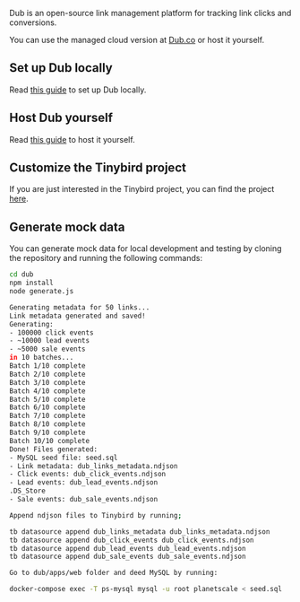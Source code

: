 Dub is an open-source link management platform for tracking link clicks and conversions.

You can use the managed cloud version at [Dub.co](https://dub.co) or host it yourself.

## Set up Dub locally

Read [this guide](https://dub.co/docs/local-development) to set up Dub locally.

## Host Dub yourself

Read [this guide](https://dub.co/docs/self-hosting) to host it yourself.

## Customize the Tinybird project

If you are just interested in the Tinybird project, you can find the project [here](https://github.com/dubinc/dub/packages/tinybird).

## Generate mock data

You can generate mock data for local development and testing by cloning the repository and running the following commands:

```bash
cd dub
npm install
node generate.js

Generating metadata for 50 links...
Link metadata generated and saved!
Generating:
- 100000 click events
- ~10000 lead events
- ~5000 sale events
in 10 batches...
Batch 1/10 complete
Batch 2/10 complete
Batch 3/10 complete
Batch 4/10 complete
Batch 5/10 complete
Batch 6/10 complete
Batch 7/10 complete
Batch 8/10 complete
Batch 9/10 complete
Batch 10/10 complete
Done! Files generated:
- MySQL seed file: seed.sql
- Link metadata: dub_links_metadata.ndjson
- Click events: dub_click_events.ndjson
- Lead events: dub_lead_events.ndjson
.DS_Store
- Sale events: dub_sale_events.ndjson

Append ndjson files to Tinybird by running;

tb datasource append dub_links_metadata dub_links_metadata.ndjson
tb datasource append dub_click_events dub_click_events.ndjson
tb datasource append dub_lead_events dub_lead_events.ndjson
tb datasource append dub_sale_events dub_sale_events.ndjson

Go to dub/apps/web folder and deed MySQL by running:

docker-compose exec -T ps-mysql mysql -u root planetscale < seed.sql
```
